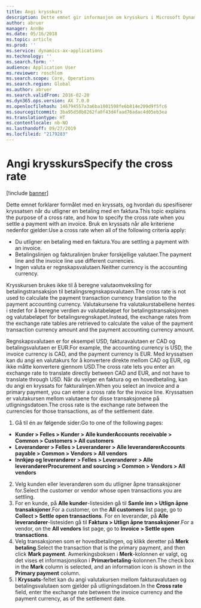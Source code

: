 ```yaml
---
title: Angi krysskurs
description: Dette emnet gir informasjon om krysskurs i Microsoft Dynamics 365 Finance.
author: abruer
manager: AnnBe
ms.date: 05/16/2018
ms.topic: article
ms.prod: ''
ms.service: dynamics-ax-applications
ms.technology: ''
ms.search.form: ''
audience: Application User
ms.reviewer: roschlom
ms.search.scope: Core, Operations
ms.search.region: Global
ms.author: abruer
ms.search.validFrom: 2016-02-28
ms.dyn365.ops.version: AX 7.0.0
ms.openlocfilehash: 146794557a3a6ba1801598fe6b814e209d9f5fc6
ms.sourcegitcommit: 3ba95d50b8262fa0f43d4faad76adac4d05eb3ea
ms.translationtype: HT
ms.contentlocale: nb-NO
ms.lasthandoff: 09/27/2019
ms.locfileid: "2179283"
---
```

# <a name="specify-the-cross-rate"></a><span data-ttu-id="79897-103">Angi krysskurs</span><span class="sxs-lookup"><span data-stu-id="79897-103">Specify the cross rate</span></span>

[!include [banner](../includes/banner.md)]

<span data-ttu-id="79897-104">Dette emnet forklarer formålet med en kryssats, og hvordan du spesifiserer kryssatsen når du utligner en betaling med en faktura.</span><span class="sxs-lookup"><span data-stu-id="79897-104">This topic explains the purpose of a cross rate, and how to specify the cross rate when you settle a payment with an invoice.</span></span> <span data-ttu-id="79897-105">Bruk en kryssats når alle kriteriene nedenfor gjelder:</span><span class="sxs-lookup"><span data-stu-id="79897-105">Use a cross rate when all of the following criteria apply:</span></span> 
-   <span data-ttu-id="79897-106">Du utligner en betaling med en faktura.</span><span class="sxs-lookup"><span data-stu-id="79897-106">You are settling a payment with an invoice.</span></span> 
-   <span data-ttu-id="79897-107">Betalingslinjen og fakturalinjen bruker forskjellige valutaer.</span><span class="sxs-lookup"><span data-stu-id="79897-107">The payment line and the invoice line use different currencies.</span></span> 
-   <span data-ttu-id="79897-108">Ingen valuta er regnskapsvalutaen.</span><span class="sxs-lookup"><span data-stu-id="79897-108">Neither currency is the accounting currency.</span></span> 

<span data-ttu-id="79897-109">Krysskursen brukes ikke til å beregne valutaomveksling for betalingstransaksjon til betalingsregnskapsvalutaen.</span><span class="sxs-lookup"><span data-stu-id="79897-109">The cross rate is not used to calculate the payment transaction currency translation to the payment accounting currency.</span></span> <span data-ttu-id="79897-110">Valutakursene fra valutakurstabellene hentes i stedet for å beregne verdien av valutabeløpet for betalingstransaksjonen og valutabeløpet for betalingsregnskapet.</span><span class="sxs-lookup"><span data-stu-id="79897-110">Instead, the exchange rates from the exchange rate tables are retrieved to calculate the value of the payment transaction currency amount and the payment accounting currency amount.</span></span> 

<span data-ttu-id="79897-111">Regnskapsvalutaen er for eksempel USD, fakturavalutaen er CAD og betalingsvalutaen er EUR.</span><span class="sxs-lookup"><span data-stu-id="79897-111">For example, the accounting currency is USD, the invoice currency is CAD, and the payment currency is EUR.</span></span> <span data-ttu-id="79897-112">Med kryssatsen kan du angi en valutakurs for å konvertere direkte mellom CAD og EUR, og ikke måtte konvertere gjennom USD.</span><span class="sxs-lookup"><span data-stu-id="79897-112">The cross rate lets you enter an exchange rate to translate directly between CAD and EUR, and not have to translate through USD.</span></span> <span data-ttu-id="79897-113">Når du velger en faktura og en hovedbetaling, kan du angi en kryssats for fakturalinjen.</span><span class="sxs-lookup"><span data-stu-id="79897-113">When you select an invoice and a primary payment, you can enter a cross rate for the invoice line.</span></span> <span data-ttu-id="79897-114">Kryssatsen er valutakursen mellom valutaene for disse transaksjonene på utligningsdatoen.</span><span class="sxs-lookup"><span data-stu-id="79897-114">The cross rate is the exchange rate between the currencies for those transactions, as of the settlement date.</span></span>

1.  <span data-ttu-id="79897-115">Gå til én av følgende sider:</span><span class="sxs-lookup"><span data-stu-id="79897-115">Go to one of the following pages:</span></span>
- <span data-ttu-id="79897-116">**Kunder > Felles > Kunder > Alle kunder**</span><span class="sxs-lookup"><span data-stu-id="79897-116">**Accounts receivable > Common > Customers > All customers**</span></span> 
- <span data-ttu-id="79897-117">**Leverandører > Felles > Leverandører > Alle leverandører**</span><span class="sxs-lookup"><span data-stu-id="79897-117">**Accounts payable > Common > Vendors > All vendors**</span></span> 
- <span data-ttu-id="79897-118">**Innkjøp og leverandører > Felles > Leverandører > Alle leverandører**</span><span class="sxs-lookup"><span data-stu-id="79897-118">**Procurement and sourcing > Common > Vendors > All vendors**</span></span>
2.  <span data-ttu-id="79897-119">Velg kunden eller leverandøren som du utligner åpne transaksjoner for.</span><span class="sxs-lookup"><span data-stu-id="79897-119">Select the customer or vendor whose open transactions you are settling.</span></span> 
3.  <span data-ttu-id="79897-120">For en kunde, på **Alle kunder**-listesiden gå til **Samle inn > Utlign åpne transaksjoner**.</span><span class="sxs-lookup"><span data-stu-id="79897-120">For a customer, on the **All customers** list page, go to **Collect > Settle open transactions**.</span></span> <span data-ttu-id="79897-121">For en leverandør, på **Alle leverandører**-listesiden gå til **Faktura > Utlign åpne transaksjoner**.</span><span class="sxs-lookup"><span data-stu-id="79897-121">For a vendor, on the **All vendors** list page, go to **Invoice > Settle open transactions**.</span></span> 
4.  <span data-ttu-id="79897-122">Velg transaksjonen som er hovedbetalingen, og klikk deretter på **Merk betaling**.</span><span class="sxs-lookup"><span data-stu-id="79897-122">Select the transaction that is the primary payment, and then click **Mark payment**.</span></span> <span data-ttu-id="79897-123">Avmerkingsboksen i **Merk**-kolonnen er valgt, og det vises et informasjonsikon i **Primærbetaling**-kolonnen.</span><span class="sxs-lookup"><span data-stu-id="79897-123">The check box in the **Mark** column is selected, and an information icon is shown in the **Primary payment** column.</span></span> 
5.  <span data-ttu-id="79897-124">I **Kryssats**-feltet kan du angi valutakursen mellom fakturavalutaen og betalingsvalutaen som gjelder på utligningsdatoen.</span><span class="sxs-lookup"><span data-stu-id="79897-124">In the **Cross rate** field, enter the exchange rate between the invoice currency and the payment currency, as of the settlement date.</span></span> 
